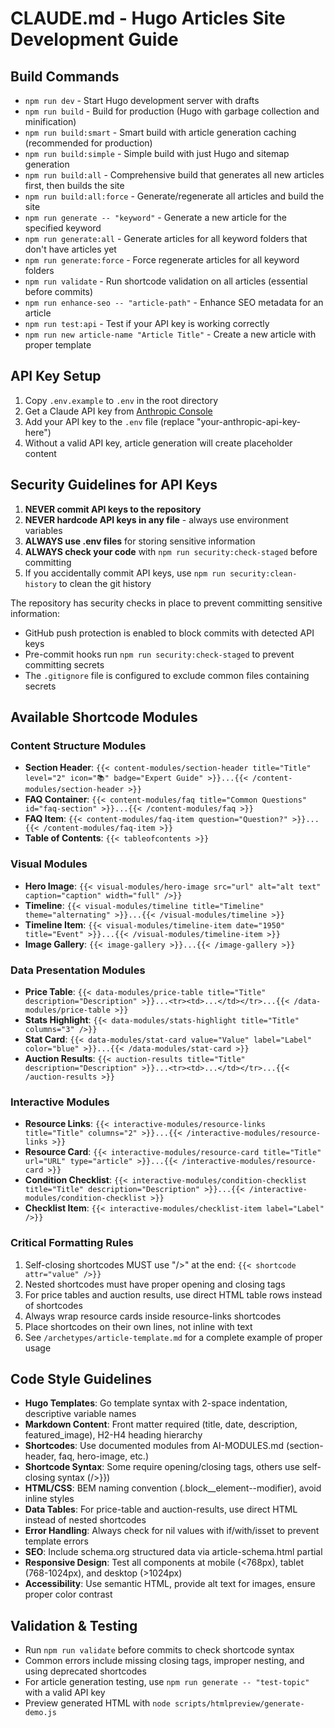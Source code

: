 # CLAUDE.md - Hugo Articles Site Development Guide

## Build Commands
- `npm run dev` - Start Hugo development server with drafts
- `npm run build` - Build for production (Hugo with garbage collection and minification)
- `npm run build:smart` - Smart build with article generation caching (recommended for production)
- `npm run build:simple` - Simple build with just Hugo and sitemap generation
- `npm run build:all` - Comprehensive build that generates all new articles first, then builds the site
- `npm run build:all:force` - Generate/regenerate all articles and build the site
- `npm run generate -- "keyword"` - Generate a new article for the specified keyword
- `npm run generate:all` - Generate articles for all keyword folders that don't have articles yet
- `npm run generate:force` - Force regenerate articles for all keyword folders
- `npm run validate` - Run shortcode validation on all articles (essential before commits)
- `npm run enhance-seo -- "article-path"` - Enhance SEO metadata for an article
- `npm run test:api` - Test if your API key is working correctly
- `npm run new article-name "Article Title"` - Create a new article with proper template

## API Key Setup
1. Copy `.env.example` to `.env` in the root directory
2. Get a Claude API key from [Anthropic Console](https://console.anthropic.com/settings/keys)
3. Add your API key to the `.env` file (replace "your-anthropic-api-key-here")
4. Without a valid API key, article generation will create placeholder content

## Security Guidelines for API Keys
1. **NEVER commit API keys to the repository**
2. **NEVER hardcode API keys in any file** - always use environment variables
3. **ALWAYS use .env files** for storing sensitive information
4. **ALWAYS check your code** with `npm run security:check-staged` before committing
5. If you accidentally commit API keys, use `npm run security:clean-history` to clean the git history

The repository has security checks in place to prevent committing sensitive information:
- GitHub push protection is enabled to block commits with detected API keys
- Pre-commit hooks run `npm run security:check-staged` to prevent committing secrets
- The `.gitignore` file is configured to exclude common files containing secrets

## Available Shortcode Modules

### Content Structure Modules
- **Section Header**: `{{< content-modules/section-header title="Title" level="2" icon="📚" badge="Expert Guide" >}}...{{< /content-modules/section-header >}}`
- **FAQ Container**: `{{< content-modules/faq title="Common Questions" id="faq-section" >}}...{{< /content-modules/faq >}}`
- **FAQ Item**: `{{< content-modules/faq-item question="Question?" >}}...{{< /content-modules/faq-item >}}`
- **Table of Contents**: `{{< tableofcontents >}}`

### Visual Modules
- **Hero Image**: `{{< visual-modules/hero-image src="url" alt="alt text" caption="caption" width="full" />}}`
- **Timeline**: `{{< visual-modules/timeline title="Timeline" theme="alternating" >}}...{{< /visual-modules/timeline >}}`
- **Timeline Item**: `{{< visual-modules/timeline-item date="1950" title="Event" >}}...{{< /visual-modules/timeline-item >}}`
- **Image Gallery**: `{{< image-gallery >}}...{{< /image-gallery >}}`

### Data Presentation Modules
- **Price Table**: `{{< data-modules/price-table title="Title" description="Description" >}}...<tr><td>...</td></tr>...{{< /data-modules/price-table >}}`
- **Stats Highlight**: `{{< data-modules/stats-highlight title="Title" columns="3" />}}`
- **Stat Card**: `{{< data-modules/stat-card value="Value" label="Label" color="blue" >}}...{{< /data-modules/stat-card >}}`
- **Auction Results**: `{{< auction-results title="Title" description="Description" >}}...<tr><td>...</td></tr>...{{< /auction-results >}}`

### Interactive Modules
- **Resource Links**: `{{< interactive-modules/resource-links title="Title" columns="2" >}}...{{< /interactive-modules/resource-links >}}`
- **Resource Card**: `{{< interactive-modules/resource-card title="Title" url="URL" type="article" >}}...{{< /interactive-modules/resource-card >}}`
- **Condition Checklist**: `{{< interactive-modules/condition-checklist title="Title" description="Description" >}}...{{< /interactive-modules/condition-checklist >}}`
- **Checklist Item**: `{{< interactive-modules/checklist-item label="Label" />}}`

### Critical Formatting Rules
1. Self-closing shortcodes MUST use "/>" at the end: `{{< shortcode attr="value" />}}`
2. Nested shortcodes must have proper opening and closing tags
3. For price tables and auction results, use direct HTML table rows instead of shortcodes
4. Always wrap resource cards inside resource-links shortcodes
5. Place shortcodes on their own lines, not inline with text
6. See `/archetypes/article-template.md` for a complete example of proper usage

## Code Style Guidelines
- **Hugo Templates**: Go template syntax with 2-space indentation, descriptive variable names
- **Markdown Content**: Front matter required (title, date, description, featured_image), H2-H4 heading hierarchy
- **Shortcodes**: Use documented modules from AI-MODULES.md (section-header, faq, hero-image, etc.)
- **Shortcode Syntax**: Some require opening/closing tags, others use self-closing syntax (/>}})
- **HTML/CSS**: BEM naming convention (.block__element--modifier), avoid inline styles
- **Data Tables**: For price-table and auction-results, use direct HTML instead of nested shortcodes
- **Error Handling**: Always check for nil values with if/with/isset to prevent template errors
- **SEO**: Include schema.org structured data via article-schema.html partial
- **Responsive Design**: Test all components at mobile (<768px), tablet (768-1024px), and desktop (>1024px)
- **Accessibility**: Use semantic HTML, provide alt text for images, ensure proper color contrast

## Validation & Testing
- Run `npm run validate` before commits to check shortcode syntax
- Common errors include missing closing tags, improper nesting, and using deprecated shortcodes
- For article generation testing, use `npm run generate -- "test-topic"` with a valid API key
- Preview generated HTML with `node scripts/htmlpreview/generate-demo.js`